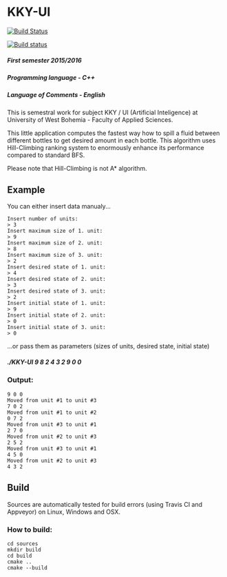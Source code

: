 # KKY-UI

[![Build Status](https://travis-ci.org/peldax/KKY-UI.svg?branch=master)](https://travis-ci.org/peldax/KKY-UI)

[![Build status](https://ci.appveyor.com/api/projects/status/639x11v3muwa2rbe/branch/master?svg=true)](https://ci.appveyor.com/project/peldax/kky-ui/branch/master)

##### First semester 2015/2016
##### Programming language - C++
##### Language of Comments - English

This is semestral work for subject KKY / UI (Artificial Inteligence) at University of West Bohemia - Faculty of Applied Sciences.

This little application computes the fastest way how to spill a fluid between different bottles to get desired amount in each bottle.
This algorithm uses Hill-Climbing ranking system to enormously enhance its performance compared to standard BFS.

Please note that Hill-Climbing is not A* algorithm.

## Example

You can either insert data manualy...

```
Insert number of units:
> 3
Insert maximum size of 1. unit:
> 9
Insert maximum size of 2. unit:
> 8
Insert maximum size of 3. unit:
> 2
Insert desired state of 1. unit:
> 4
Insert desired state of 2. unit:
> 3
Insert desired state of 3. unit:
> 2
Insert initial state of 1. unit:
> 9
Insert initial state of 2. unit:
> 0
Insert initial state of 3. unit:
> 0
```

...or pass them as parameters (sizes of units, desired state, initial state)

##### ./KKY-UI 9 8 2 4 3 2 9 0 0

### Output:
 
 ```
 9 0 0
Moved from unit #1 to unit #3
 7 0 2
Moved from unit #1 to unit #2
 0 7 2
Moved from unit #3 to unit #1
 2 7 0
Moved from unit #2 to unit #3
 2 5 2
Moved from unit #3 to unit #1
 4 5 0
Moved from unit #2 to unit #3
 4 3 2
```

## Build

Sources are automatically tested for build errors (using Travis CI and Appveyor) on Linux, Windows and OSX.

### How to build:

```
cd sources
mkdir build
cd build
cmake ..
cmake --build
```


